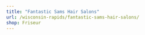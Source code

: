 ```yaml
---
title: "Fantastic Sams Hair Salons"
url: /wisconsin-rapids/fantastic-sams-hair-salons/
shop: Friseur
---
```

